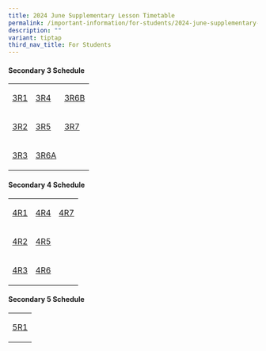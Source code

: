 ```yaml
---
title: 2024 June Supplementary Lesson Timetable
permalink: /important-information/for-students/2024-june-supplementary-lesson-timetable/
description: ""
variant: tiptap
third_nav_title: For Students
---
```

<h4>Secondary 3 Schedule</h4>
<table style="minWidth: 75px">
<colgroup>
<col>
<col>
<col>
</colgroup>
<tbody>
<tr>
<td rowspan="1" colspan="1">
<p><a href="https://drive.google.com/file/d/1U9FfA9F3Z7iwDTegnnbbVlEjTXfYy-IS/view?usp=sharing" rel="noopener noreferrer nofollow" target="_blank">3R1</a>
</p>
</td>
<td rowspan="1" colspan="1">
<p><a href="https://drive.google.com/file/d/1pWxNIKUKG-1_N2tklat9LY463cVfjCDk/view?usp=sharing" rel="noopener noreferrer nofollow" target="_blank">3R4</a>
</p>
</td>
<td rowspan="1" colspan="1">
<p><a href="https://drive.google.com/file/d/1lDbgyBUGFc1U8v5qnAz7hZMwXodmWFeT/view?usp=sharing" rel="noopener noreferrer nofollow" target="_blank">3R6B</a>
</p>
</td>
</tr>
<tr>
<td rowspan="1" colspan="1">
<p><a href="https://drive.google.com/file/d/1Vh8OE-34Kpoa9WVeOsv8mpbmAOr_92eS/view?usp=sharing" rel="noopener noreferrer nofollow" target="_blank">3R2</a>
</p>
</td>
<td rowspan="1" colspan="1">
<p><a href="https://drive.google.com/file/d/1mpwnizOMkVhgtOzyzLCI1UEeBCkEiWAX/view?usp=sharing" rel="noopener noreferrer nofollow" target="_blank">3R5</a>
</p>
</td>
<td rowspan="1" colspan="1">
<p><a href="https://drive.google.com/file/d/1hi02yRLMvrlq1WiF2qn-t7TFN_9GuhX2/view?usp=sharing" rel="noopener noreferrer nofollow" target="_blank">3R7</a>
</p>
</td>
</tr>
<tr>
<td rowspan="1" colspan="1">
<p><a href="https://drive.google.com/file/d/19W2eE_La_dCssKxrFSPSpRnHPaKYE3h7/view?usp=sharing" rel="noopener noreferrer nofollow" target="_blank">3R3</a>
</p>
</td>
<td rowspan="1" colspan="1">
<p><a href="https://drive.google.com/file/d/10sqY4z-Y9PSY5ZDRf4MFNvpcEkXMA0pF/view?usp=sharing" rel="noopener noreferrer nofollow" target="_blank">3R6A</a>
</p>
</td>
<td rowspan="1" colspan="1">
<p></p>
</td>
</tr>
</tbody>
</table>
<h4>Secondary 4 Schedule</h4>
<table style="minWidth: 75px">
<colgroup>
<col>
<col>
<col>
</colgroup>
<tbody>
<tr>
<td rowspan="1" colspan="1">
<p><a href="https://drive.google.com/file/d/1aOMmYx_JRhDyAZDhkWVmQ1dKvpMwuHFH/view?usp=drive_link" rel="noopener noreferrer nofollow" target="_blank">4R1</a>
</p>
</td>
<td rowspan="1" colspan="1">
<p><a href="https://drive.google.com/file/d/1QOnlWoBqHMKeYZu2plylIsdmiTV49Nye/view?usp=drive_link" rel="noopener noreferrer nofollow" target="_blank">4R4</a>
</p>
</td>
<td rowspan="1" colspan="1">
<p><a href="https://drive.google.com/file/d/19QjQAdeKSWdn5hwxfmFgxm7eXuujCMjj/view?usp=drive_link" rel="noopener noreferrer nofollow" target="_blank">4R7</a>
</p>
</td>
</tr>
<tr>
<td rowspan="1" colspan="1">
<p><a href="https://drive.google.com/file/d/1ESp_b4lodptXyvhma5UzVfPBEFMZLYCR/view?usp=drive_link" rel="noopener noreferrer nofollow" target="_blank">4R2</a>
</p>
</td>
<td rowspan="1" colspan="1">
<p><a href="https://drive.google.com/file/d/1KwGRWJKuINeJrTamD7w1kV9HqOUlZ_N1/view?usp=drive_link" rel="noopener noreferrer nofollow" target="_blank">4R5</a>
</p>
</td>
<td rowspan="1" colspan="1">
<p></p>
</td>
</tr>
<tr>
<td rowspan="1" colspan="1">
<p><a href="https://drive.google.com/file/d/19piCP7SSqcnEwLwyC00XUpDdSTemBygs/view?usp=drive_link" rel="noopener noreferrer nofollow" target="_blank">4R3</a>
</p>
</td>
<td rowspan="1" colspan="1">
<p><a href="https://drive.google.com/file/d/1oJ_6XYSdOsIlNvXjvY5MIkeI7bDlhdR9/view?usp=drive_link" rel="noopener noreferrer nofollow" target="_blank">4R6</a>
</p>
</td>
<td rowspan="1" colspan="1">
<p></p>
</td>
</tr>
</tbody>
</table>
<h4>Secondary 5 Schedule</h4>
<table style="minWidth: 25px">
<colgroup>
<col>
</colgroup>
<tbody>
<tr>
<td rowspan="1" colspan="1">
<p><a href="https://drive.google.com/file/d/1trtltodsMXyOB8AMYAlXC46XBdqz6RkN/view?usp=drive_link" rel="noopener noreferrer nofollow" target="_blank">5R1</a>
</p>
</td>
</tr>
</tbody>
</table>
<p></p>